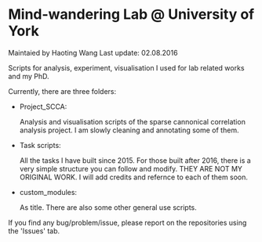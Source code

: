 # Mind-wandering Lab @ University of York
Maintaied by Haoting Wang
Last update: 02.08.2016

Scripts for analysis, experiment, visualisation I used for lab related works and my PhD. 

Currently, there are three folders:

 - Project_SCCA: 

	Analysis and visualisation scripts of the sparse cannonical correlation analysis project.
	I am slowly cleaning and annotating some of them.

 - Task scripts:

	All the tasks I have built since 2015. For those built after 2016, there is a very simple structure you can follow and modify.
	THEY ARE NOT MY ORIGINAL WORK. 
	I will add credits and refernce to each of them soon.

 - custom_modules: 

	As title. There are also some other general use scripts.


If you find any bug/problem/issue, please report on the repositories using the 'Issues' tab. 
